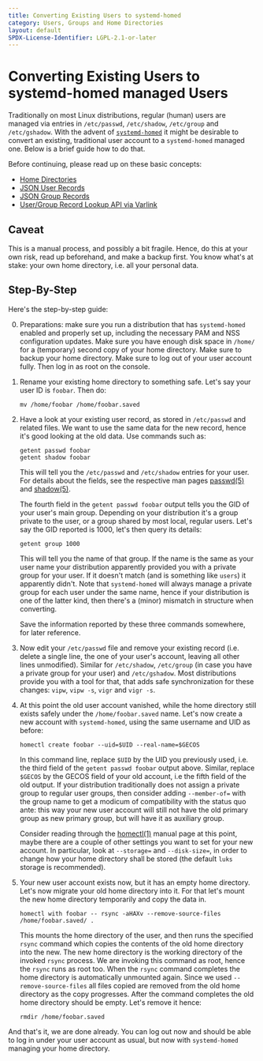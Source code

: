 ```yaml
---
title: Converting Existing Users to systemd-homed
category: Users, Groups and Home Directories
layout: default
SPDX-License-Identifier: LGPL-2.1-or-later
---
```


# Converting Existing Users to systemd-homed managed Users

Traditionally on most Linux distributions, regular (human) users are managed
via entries in `/etc/passwd`, `/etc/shadow`, `/etc/group` and
`/etc/gshadow`. With the advent of
[`systemd-homed`](https://www.freedesktop.org/software/systemd/man/systemd-homed.service.html)
it might be desirable to convert an existing, traditional user account to a
`systemd-homed` managed one. Below is a brief guide how to do that.

Before continuing, please read up on these basic concepts:

* [Home Directories](https://systemd.io/HOME_DIRECTORY)
* [JSON User Records](https://systemd.io/USER_RECORD)
* [JSON Group Records](https://systemd.io/GROUP_RECORD)
* [User/Group Record Lookup API via Varlink](https://systemd.io/USER_GROUP_API)

## Caveat

This is a manual process, and possibly a bit fragile. Hence, do this at your
own risk, read up beforehand, and make a backup first. You know what's at
stake: your own home directory, i.e. all your personal data.

## Step-By-Step

Here's the step-by-step guide:

0. Preparations: make sure you run a distribution that has `systemd-homed`
   enabled and properly set up, including the necessary PAM and NSS
   configuration updates. Make sure you have enough disk space in `/home/` for
   a (temporary) second copy of your home directory. Make sure to backup your
   home directory. Make sure to log out of your user account fully. Then log in
   as root on the console.

1. Rename your existing home directory to something safe. Let's say your user
   ID is `foobar`. Then do:

    ```
    mv /home/foobar /home/foobar.saved
    ```

2. Have a look at your existing user record, as stored in `/etc/passwd` and
   related files. We want to use the same data for the new record, hence it's good
   looking at the old data. Use commands such as:

    ```
    getent passwd foobar
    getent shadow foobar
    ```

   This will tell you the `/etc/passwd` and `/etc/shadow` entries for your
   user. For details about the fields, see the respective man pages
   [passwd(5)](http://man7.org/linux/man-pages/man5/passwd.5.html) and
   [shadow(5)](http://man7.org/linux/man-pages/man5/shadow.5.html).

   The fourth field in the `getent passwd foobar` output tells you the GID of
   your user's main group. Depending on your distribution it's a group private
   to the user, or a group shared by most local, regular users. Let's say the
   GID reported is 1000, let's then query its details:

    ```
    getent group 1000
    ```

   This will tell you the name of that group. If the name is the same as your
   user name your distribution apparently provided you with a private group for
   your user. If it doesn't match (and is something like `users`) it apparently
   didn't. Note that `systemd-homed` will always manage a private group for
   each user under the same name, hence if your distribution is one of the
   latter kind, then there's a (minor) mismatch in structure when converting.

   Save the information reported by these three commands somewhere, for later
   reference.

3. Now edit your `/etc/passwd` file and remove your existing record
   (i.e. delete a single line, the one of your user's account, leaving all
   other lines unmodified). Similar for `/etc/shadow`, `/etc/group` (in case
   you have a private group for your user) and `/etc/gshadow`. Most
   distributions provide you with a tool for that, that adds safe
   synchronization for these changes: `vipw`, `vipw -s`, `vigr` and `vigr -s`.

4. At this point the old user account vanished, while the home directory still
   exists safely under the `/home/foobar.saved` name. Let's now create a new
   account with `systemd-homed`, using the same username and UID as before:

    ```
    homectl create foobar --uid=$UID --real-name=$GECOS
    ```

   In this command line, replace `$UID` by the UID you previously used,
   i.e. the third field of the `getent passwd foobar` output above. Similar,
   replace `$GECOS` by the GECOS field of your old account, i.e the fifth field
   of the old output. If your distribution traditionally does not assign a
   private group to regular user groups, then consider adding `--member-of=`
   with the group name to get a modicum of compatibility with the status quo
   ante: this way your new user account will still not have the old primary
   group as new primary group, but will have it as auxiliary group.

   Consider reading through the
   [homectl(1)](https://www.freedesktop.org/software/systemd/man/homectl.html)
   manual page at this point, maybe there are a couple of other settings you
   want to set for your new account. In particular, look at `--storage=` and
   `--disk-size=`, in order to change how your home directory shall be stored
   (the default `luks` storage is recommended).

5. Your new user account exists now, but it has an empty home directory. Let's
   now migrate your old home directory into it. For that let's mount the new
   home directory temporarily and copy the data in.

    ```
    homectl with foobar -- rsync -aHAXv --remove-source-files /home/foobar.saved/ .
    ```

   This mounts the home directory of the user, and then runs the specified
   `rsync` command which copies the contents of the old home directory into the
   new. The new home directory is the working directory of the invoked `rsync`
   process. We are invoking this command as root, hence the `rsync` runs as
   root too. When the `rsync` command completes the home directory is
   automatically unmounted again. Since we used `--remove-source-files` all files
   copied are removed from the old home directory as the copy progresses. After
   the command completes the old home directory should be empty. Let's remove
   it hence:

    ```
    rmdir /home/foobar.saved
    ```

And that's it, we are done already. You can log out now and should be able to
log in under your user account as usual, but now with `systemd-homed` managing
your home directory.
